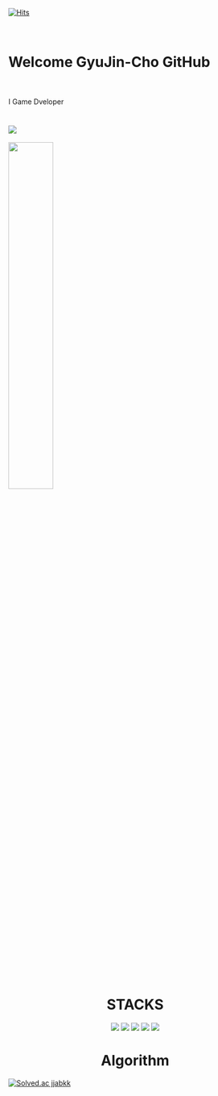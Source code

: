 [![Hits](https://hits.seeyoufarm.com/api/count/incr/badge.svg?url=https%3A%2F%2Fgithub.com%2Fdkssud8150%2F&count_bg=%232AB4E5D6&title_bg=%23555555&icon=&icon_color=%23E7E7E7&title=views&edge_flat=false)](https://hits.seeyoufarm.com)
<br></br>
<br><h1>Welcome GyuJin-Cho GitHub</h1></br>
<br>I Game Dveloper </br>
<div align=center><h1></h1></div>
<a href="s">
  <img src="https://github-readme-stats.vercel.app/api/top-langs/?username=GyuJin-Cho&exclude_repo=GyuJin-Cho.github.io&layout=compact&theme=tokyonight" />
</a>
<br></br>
<a href="s">
  <img src="https://github-readme-stats.vercel.app/api?username=GyuJin-Cho&theme=tokyonight&show_icons=true" width="42%" />
</a>
<br></br>
<div align=center><h1>STACKS</h1></div>
<div align=center>
  <img src="https://img.shields.io/badge/C++-00599C?style=for-the-badge&logo=cplusplus&logoColor=white">
  <img src="https://img.shields.io/badge/C-A8B9CC?style=for-the-badge&logo=c&logoColor=white">
  <img src="https://img.shields.io/badge/Unreal Engine-0E1128?style=for-the-badge&logo=unrealengine&logoColor=white">
  <img src="https://img.shields.io/badge/Visual Studio-5C2D91?style=for-the-badge&logo=visualstudio&logoColor=white">
  <img src="https://img.shields.io/badge/Xcode-147EFB?style=for-the-badge&logo=xcode&logoColor=white">
 </div>
 <div align=center><h1>Algorithm</h1></div>
 
  [![Solved.ac jjabkk](http://mazassumnida.wtf/api/v2/generate_badge?boj=jjabkk)](https://solved.ac/jjabkk)
